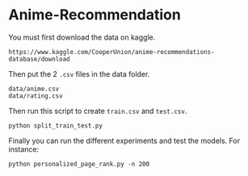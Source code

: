 # Anime-Recommendation

You must first download the data on kaggle.
```
https://www.kaggle.com/CooperUnion/anime-recommendations-database/download
```

Then put the 2 `.csv` files in the data folder.
```
data/anime.csv
data/rating.csv
```

Then run this script to create `train.csv` and `test.csv`.
```
python split_train_test.py
```

Finally you can run the different experiments and test the models. For instance:
```
python personalized_page_rank.py -n 200
```

